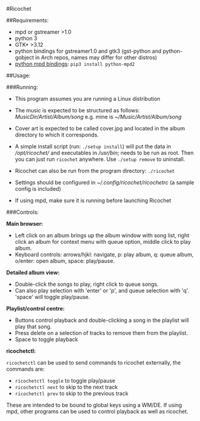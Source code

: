 #Ricochet

##Requirements:

  - mpd or gstreamer >1.0
  - python 3
  - GTK+ >3.12
  - python bindings for gstreamer1.0 and gtk3 (gst-python and
    python-gobject in Arch repos, names may differ for other distros)
  - [python mpd bindings](https://github.com/Mic92/python-mpd2): `pip3 install python-mpd2`


##Usage:

###Running:

  - This program assumes you are running a Linux distribution

  - The music is expected to be structured as follows:
    _MusicDir/Artist/Album/song_ e.g. mine is
    _~/Music/Artist/Album/song_

  - Cover art is expected to be called cover.jpg and located in the
    album directory to which it corresponds. 

  - A simple install script (run: `./setup install`) will put the data
    in _/opt/ricochet/_ and executables in _/usr/bin_; needs to be run
    as root. Then you can just run `ricochet` anywhere. Use `./setup
    remove` to uninstall.

  - Ricochet can also be run from the program directory: `./ricochet`

  - Settings should be configured in _~/.config/ricochet/ricochetrc_ (a
    sample config is included)

  - If using mpd, make sure it is running before launching Ricochet

###Controls:

**Main browser:**
  - Left click on an album brings up the album window with song list,
    right click an album for context menu with queue option, middle
    click to play album. 
  - Keyboard controls: arrows/hjkl: navigate, p: play album, q: queue
    album, o/enter: open album, space: play/pause.

**Detailed album view:**
  - Double-click the songs to play, right click to queue songs.
  - Can also play selection with 'enter' or 'p', and queue selection
    with 'q'. 'space' will toggle play/pause.

**Playlist/control centre:**
  - Buttons control playback and double-clicking a song in the playlist
    will play that song.
  - Press delete on a selection of tracks to remove them from the
    playlist.
  - Space to toggle playback

**ricochetctl:**

  `ricochetctl` can be used to send commands to ricochet externally, the
  commands are:
  - `ricochetctl toggle` to toggle play/pause
  - `ricochetctl next` to skip to the next track
  - `ricochetctl prev` to skip to the previous track

These are intended to be bound to global keys using a WM/DE. If using
mpd, other programs can be used to control playback as well as ricochet.
